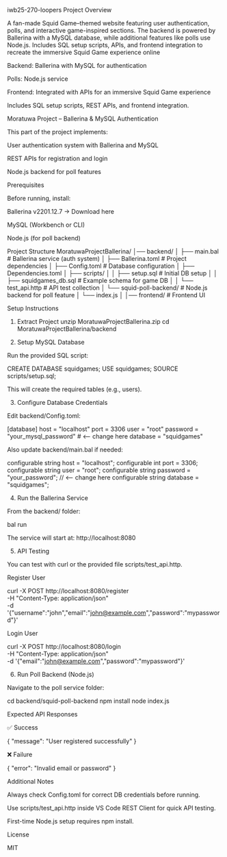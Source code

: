 iwb25-270-loopers
Project Overview

A fan-made Squid Game–themed website featuring user authentication, polls, and interactive game-inspired sections. The backend is powered by Ballerina with a MySQL database, while additional features like polls use Node.js. Includes SQL setup scripts, APIs, and frontend integration to recreate the immersive Squid Game experience online

Backend: Ballerina with MySQL for authentication

Polls: Node.js service

Frontend: Integrated with APIs for an immersive Squid Game experience

Includes SQL setup scripts, REST APIs, and frontend integration.

Moratuwa Project – Ballerina & MySQL Authentication

This part of the project implements:

User authentication system with Ballerina and MySQL

REST APIs for registration and login

Node.js backend for poll features

Prerequisites

Before running, install:

Ballerina v2201.12.7 → Download here

MySQL (Workbench or CLI)

Node.js (for poll backend)

Project Structure
MoratuwaProjectBallerina/
│── backend/
│   ├── main.bal              # Ballerina service (auth system)
│   ├── Ballerina.toml        # Project dependencies
│   ├── Config.toml           # Database configuration
│   ├── Dependencies.toml
│   ├── scripts/
│   │   ├── setup.sql         # Initial DB setup
│   │   ├── squidgames_db.sql # Example schema for game DB
│   │   └── test_api.http     # API test collection
│   └── squid-poll-backend/   # Node.js backend for poll feature
│       └── index.js
│
│── frontend/                 # Frontend UI

Setup Instructions
1. Extract Project
unzip MoratuwaProjectBallerina.zip
cd MoratuwaProjectBallerina/backend

2. Setup MySQL Database

Run the provided SQL script:

CREATE DATABASE squidgames;
USE squidgames;
SOURCE scripts/setup.sql;


This will create the required tables (e.g., users).

3. Configure Database Credentials

Edit backend/Config.toml:

[database]
host = "localhost"
port = 3306
user = "root"
password = "your_mysql_password"   # <-- change here
database = "squidgames"


Also update backend/main.bal if needed:

configurable string host = "localhost";
configurable int port = 3306;
configurable string user = "root";
configurable string password = "your_password";  // <-- change here
configurable string database = "squidgames";

4. Run the Ballerina Service

From the backend/ folder:

bal run


The service will start at: http://localhost:8080

5. API Testing

You can test with curl or the provided file scripts/test_api.http.

Register User

curl -X POST http://localhost:8080/register \
-H "Content-Type: application/json" \
-d '{"username":"john","email":"john@example.com","password":"mypassword"}'


Login User

curl -X POST http://localhost:8080/login \
-H "Content-Type: application/json" \
-d '{"email":"john@example.com","password":"mypassword"}'

6. Run Poll Backend (Node.js)

Navigate to the poll service folder:

cd backend/squid-poll-backend
npm install
node index.js

Expected API Responses

✅ Success

{ "message": "User registered successfully" }


❌ Failure

{ "error": "Invalid email or password" }

Additional Notes

Always check Config.toml for correct DB credentials before running.

Use scripts/test_api.http inside VS Code REST Client for quick API testing.

First-time Node.js setup requires npm install.

License

MIT
